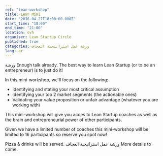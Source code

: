 ```yaml
---
ref: "lean-workshop"
title: Lean Mini
date: "2016-04-27T18:00:00.000Z"
start_time: "18:00"
end_time: "21:00"
location: ovh
organizer: Lean Startup Circle
published: true
categories: ورشة عمل استراتيجية العجاف
lang: ar
---
```

ورشة
Enough talk already. The best way to learn Lean Startup (or to be an entrepreneur) is to just do it!

In this mini-workshop, we'll focus on the following:

- Identifying and stating your most critical assumption
- Identifying your top 2 market segments (the actionable ones)
- Validating your value proposition or unfair advantage (whatever you are working with)

This mini-workshop will give you acces to Lean Startup coaches as well as the brain and entrepreneurial power of other participants.

Given we have a limited number of coaches this mini-workshop will be limited to 16 participants so reserve you spot now!

Pizza & drinks will be served.
ورشة عمل استراتيجية العجاف
More details to come.
